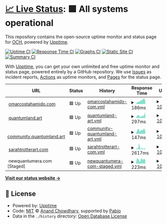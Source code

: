 # [📈 Live Status](https://upptime.och.art): <!--live status--> **🟩 All systems operational**

This repository contains the open-source uptime monitor and status page for [OCH](omarcostahamido.com), powered by [Upptime](https://github.com/upptime/upptime).

[![Uptime CI](https://github.com/omarcostahamido/upptime/workflows/Uptime%20CI/badge.svg)](https://github.com/omarcostahamido/upptime/actions?query=workflow%3A%22Uptime+CI%22)
[![Response Time CI](https://github.com/omarcostahamido/upptime/workflows/Response%20Time%20CI/badge.svg)](https://github.com/omarcostahamido/upptime/actions?query=workflow%3A%22Response+Time+CI%22)
[![Graphs CI](https://github.com/omarcostahamido/upptime/workflows/Graphs%20CI/badge.svg)](https://github.com/omarcostahamido/upptime/actions?query=workflow%3A%22Graphs+CI%22)
[![Static Site CI](https://github.com/omarcostahamido/upptime/workflows/Static%20Site%20CI/badge.svg)](https://github.com/omarcostahamido/upptime/actions?query=workflow%3A%22Static+Site+CI%22)
[![Summary CI](https://github.com/omarcostahamido/upptime/workflows/Summary%20CI/badge.svg)](https://github.com/omarcostahamido/upptime/actions?query=workflow%3A%22Summary+CI%22)

With [Upptime](https://upptime.js.org), you can get your own unlimited and free uptime monitor and status page, powered entirely by a GitHub repository. We use [Issues](https://github.com/omarcostahamido/upptime/issues) as incident reports, [Actions](https://github.com/omarcostahamido/upptime/actions) as uptime monitors, and [Pages](https://upptime.och.art) for the status page.

<!--start: status pages-->
<!-- This summary is generated by Upptime (https://github.com/upptime/upptime) -->
<!-- Do not edit this manually, your changes will be overwritten -->
<!-- prettier-ignore -->
| URL | Status | History | Response Time | Uptime |
| --- | ------ | ------- | ------------- | ------ |
| <img alt="" src="https://icons.duckduckgo.com/ip3/omarcostahamido.com.ico" height="13"> [omarcostahamido.com](https://omarcostahamido.com) | 🟩 Up | [omarcostahamido-com.yml](https://github.com/omarcostahamido/upptime/commits/HEAD/history/omarcostahamido-com.yml) | <details><summary><img alt="Response time graph" src="./graphs/omarcostahamido-com/response-time-week.png" height="20"> 186ms</summary><br><a href="https://upptime.och.art/history/omarcostahamido-com"><img alt="Response time 169" src="https://img.shields.io/endpoint?url=https%3A%2F%2Fraw.githubusercontent.com%2Fomarcostahamido%2Fupptime%2FHEAD%2Fapi%2Fomarcostahamido-com%2Fresponse-time.json"></a><br><a href="https://upptime.och.art/history/omarcostahamido-com"><img alt="24-hour response time 161" src="https://img.shields.io/endpoint?url=https%3A%2F%2Fraw.githubusercontent.com%2Fomarcostahamido%2Fupptime%2FHEAD%2Fapi%2Fomarcostahamido-com%2Fresponse-time-day.json"></a><br><a href="https://upptime.och.art/history/omarcostahamido-com"><img alt="7-day response time 186" src="https://img.shields.io/endpoint?url=https%3A%2F%2Fraw.githubusercontent.com%2Fomarcostahamido%2Fupptime%2FHEAD%2Fapi%2Fomarcostahamido-com%2Fresponse-time-week.json"></a><br><a href="https://upptime.och.art/history/omarcostahamido-com"><img alt="30-day response time 176" src="https://img.shields.io/endpoint?url=https%3A%2F%2Fraw.githubusercontent.com%2Fomarcostahamido%2Fupptime%2FHEAD%2Fapi%2Fomarcostahamido-com%2Fresponse-time-month.json"></a><br><a href="https://upptime.och.art/history/omarcostahamido-com"><img alt="1-year response time 169" src="https://img.shields.io/endpoint?url=https%3A%2F%2Fraw.githubusercontent.com%2Fomarcostahamido%2Fupptime%2FHEAD%2Fapi%2Fomarcostahamido-com%2Fresponse-time-year.json"></a></details> | <details><summary><a href="https://upptime.och.art/history/omarcostahamido-com">100.00%</a></summary><a href="https://upptime.och.art/history/omarcostahamido-com"><img alt="All-time uptime 100.00%" src="https://img.shields.io/endpoint?url=https%3A%2F%2Fraw.githubusercontent.com%2Fomarcostahamido%2Fupptime%2FHEAD%2Fapi%2Fomarcostahamido-com%2Fuptime.json"></a><br><a href="https://upptime.och.art/history/omarcostahamido-com"><img alt="24-hour uptime 100.00%" src="https://img.shields.io/endpoint?url=https%3A%2F%2Fraw.githubusercontent.com%2Fomarcostahamido%2Fupptime%2FHEAD%2Fapi%2Fomarcostahamido-com%2Fuptime-day.json"></a><br><a href="https://upptime.och.art/history/omarcostahamido-com"><img alt="7-day uptime 100.00%" src="https://img.shields.io/endpoint?url=https%3A%2F%2Fraw.githubusercontent.com%2Fomarcostahamido%2Fupptime%2FHEAD%2Fapi%2Fomarcostahamido-com%2Fuptime-week.json"></a><br><a href="https://upptime.och.art/history/omarcostahamido-com"><img alt="30-day uptime 100.00%" src="https://img.shields.io/endpoint?url=https%3A%2F%2Fraw.githubusercontent.com%2Fomarcostahamido%2Fupptime%2FHEAD%2Fapi%2Fomarcostahamido-com%2Fuptime-month.json"></a><br><a href="https://upptime.och.art/history/omarcostahamido-com"><img alt="1-year uptime 100.00%" src="https://img.shields.io/endpoint?url=https%3A%2F%2Fraw.githubusercontent.com%2Fomarcostahamido%2Fupptime%2FHEAD%2Fapi%2Fomarcostahamido-com%2Fuptime-year.json"></a></details>
| <img alt="" src="https://icons.duckduckgo.com/ip3/quantumland.art.ico" height="13"> [quantumland.art](https://quantumland.art) | 🟩 Up | [quantumland-art.yml](https://github.com/omarcostahamido/upptime/commits/HEAD/history/quantumland-art.yml) | <details><summary><img alt="Response time graph" src="./graphs/quantumland-art/response-time-week.png" height="20"> 297ms</summary><br><a href="https://upptime.och.art/history/quantumland-art"><img alt="Response time 327" src="https://img.shields.io/endpoint?url=https%3A%2F%2Fraw.githubusercontent.com%2Fomarcostahamido%2Fupptime%2FHEAD%2Fapi%2Fquantumland-art%2Fresponse-time.json"></a><br><a href="https://upptime.och.art/history/quantumland-art"><img alt="24-hour response time 649" src="https://img.shields.io/endpoint?url=https%3A%2F%2Fraw.githubusercontent.com%2Fomarcostahamido%2Fupptime%2FHEAD%2Fapi%2Fquantumland-art%2Fresponse-time-day.json"></a><br><a href="https://upptime.och.art/history/quantumland-art"><img alt="7-day response time 297" src="https://img.shields.io/endpoint?url=https%3A%2F%2Fraw.githubusercontent.com%2Fomarcostahamido%2Fupptime%2FHEAD%2Fapi%2Fquantumland-art%2Fresponse-time-week.json"></a><br><a href="https://upptime.och.art/history/quantumland-art"><img alt="30-day response time 355" src="https://img.shields.io/endpoint?url=https%3A%2F%2Fraw.githubusercontent.com%2Fomarcostahamido%2Fupptime%2FHEAD%2Fapi%2Fquantumland-art%2Fresponse-time-month.json"></a><br><a href="https://upptime.och.art/history/quantumland-art"><img alt="1-year response time 327" src="https://img.shields.io/endpoint?url=https%3A%2F%2Fraw.githubusercontent.com%2Fomarcostahamido%2Fupptime%2FHEAD%2Fapi%2Fquantumland-art%2Fresponse-time-year.json"></a></details> | <details><summary><a href="https://upptime.och.art/history/quantumland-art">100.00%</a></summary><a href="https://upptime.och.art/history/quantumland-art"><img alt="All-time uptime 100.00%" src="https://img.shields.io/endpoint?url=https%3A%2F%2Fraw.githubusercontent.com%2Fomarcostahamido%2Fupptime%2FHEAD%2Fapi%2Fquantumland-art%2Fuptime.json"></a><br><a href="https://upptime.och.art/history/quantumland-art"><img alt="24-hour uptime 100.00%" src="https://img.shields.io/endpoint?url=https%3A%2F%2Fraw.githubusercontent.com%2Fomarcostahamido%2Fupptime%2FHEAD%2Fapi%2Fquantumland-art%2Fuptime-day.json"></a><br><a href="https://upptime.och.art/history/quantumland-art"><img alt="7-day uptime 100.00%" src="https://img.shields.io/endpoint?url=https%3A%2F%2Fraw.githubusercontent.com%2Fomarcostahamido%2Fupptime%2FHEAD%2Fapi%2Fquantumland-art%2Fuptime-week.json"></a><br><a href="https://upptime.och.art/history/quantumland-art"><img alt="30-day uptime 100.00%" src="https://img.shields.io/endpoint?url=https%3A%2F%2Fraw.githubusercontent.com%2Fomarcostahamido%2Fupptime%2FHEAD%2Fapi%2Fquantumland-art%2Fuptime-month.json"></a><br><a href="https://upptime.och.art/history/quantumland-art"><img alt="1-year uptime 100.00%" src="https://img.shields.io/endpoint?url=https%3A%2F%2Fraw.githubusercontent.com%2Fomarcostahamido%2Fupptime%2FHEAD%2Fapi%2Fquantumland-art%2Fuptime-year.json"></a></details>
| <img alt="" src="https://icons.duckduckgo.com/ip3/community.quantumland.art.ico" height="13"> [community.quantumland.art](https://community.quantumland.art) | 🟩 Up | [community-quantumland-art.yml](https://github.com/omarcostahamido/upptime/commits/HEAD/history/community-quantumland-art.yml) | <details><summary><img alt="Response time graph" src="./graphs/community-quantumland-art/response-time-week.png" height="20"> 147ms</summary><br><a href="https://upptime.och.art/history/community-quantumland-art"><img alt="Response time 181" src="https://img.shields.io/endpoint?url=https%3A%2F%2Fraw.githubusercontent.com%2Fomarcostahamido%2Fupptime%2FHEAD%2Fapi%2Fcommunity-quantumland-art%2Fresponse-time.json"></a><br><a href="https://upptime.och.art/history/community-quantumland-art"><img alt="24-hour response time 112" src="https://img.shields.io/endpoint?url=https%3A%2F%2Fraw.githubusercontent.com%2Fomarcostahamido%2Fupptime%2FHEAD%2Fapi%2Fcommunity-quantumland-art%2Fresponse-time-day.json"></a><br><a href="https://upptime.och.art/history/community-quantumland-art"><img alt="7-day response time 147" src="https://img.shields.io/endpoint?url=https%3A%2F%2Fraw.githubusercontent.com%2Fomarcostahamido%2Fupptime%2FHEAD%2Fapi%2Fcommunity-quantumland-art%2Fresponse-time-week.json"></a><br><a href="https://upptime.och.art/history/community-quantumland-art"><img alt="30-day response time 178" src="https://img.shields.io/endpoint?url=https%3A%2F%2Fraw.githubusercontent.com%2Fomarcostahamido%2Fupptime%2FHEAD%2Fapi%2Fcommunity-quantumland-art%2Fresponse-time-month.json"></a><br><a href="https://upptime.och.art/history/community-quantumland-art"><img alt="1-year response time 181" src="https://img.shields.io/endpoint?url=https%3A%2F%2Fraw.githubusercontent.com%2Fomarcostahamido%2Fupptime%2FHEAD%2Fapi%2Fcommunity-quantumland-art%2Fresponse-time-year.json"></a></details> | <details><summary><a href="https://upptime.och.art/history/community-quantumland-art">100.00%</a></summary><a href="https://upptime.och.art/history/community-quantumland-art"><img alt="All-time uptime 100.00%" src="https://img.shields.io/endpoint?url=https%3A%2F%2Fraw.githubusercontent.com%2Fomarcostahamido%2Fupptime%2FHEAD%2Fapi%2Fcommunity-quantumland-art%2Fuptime.json"></a><br><a href="https://upptime.och.art/history/community-quantumland-art"><img alt="24-hour uptime 100.00%" src="https://img.shields.io/endpoint?url=https%3A%2F%2Fraw.githubusercontent.com%2Fomarcostahamido%2Fupptime%2FHEAD%2Fapi%2Fcommunity-quantumland-art%2Fuptime-day.json"></a><br><a href="https://upptime.och.art/history/community-quantumland-art"><img alt="7-day uptime 100.00%" src="https://img.shields.io/endpoint?url=https%3A%2F%2Fraw.githubusercontent.com%2Fomarcostahamido%2Fupptime%2FHEAD%2Fapi%2Fcommunity-quantumland-art%2Fuptime-week.json"></a><br><a href="https://upptime.och.art/history/community-quantumland-art"><img alt="30-day uptime 100.00%" src="https://img.shields.io/endpoint?url=https%3A%2F%2Fraw.githubusercontent.com%2Fomarcostahamido%2Fupptime%2FHEAD%2Fapi%2Fcommunity-quantumland-art%2Fuptime-month.json"></a><br><a href="https://upptime.och.art/history/community-quantumland-art"><img alt="1-year uptime 100.00%" src="https://img.shields.io/endpoint?url=https%3A%2F%2Fraw.githubusercontent.com%2Fomarcostahamido%2Fupptime%2FHEAD%2Fapi%2Fcommunity-quantumland-art%2Fuptime-year.json"></a></details>
| <img alt="" src="https://icons.duckduckgo.com/ip3/sarahtrotterart.com.ico" height="13"> [sarahtrotterart.com](https://sarahtrotterart.com) | 🟩 Up | [sarahtrotterart-com.yml](https://github.com/omarcostahamido/upptime/commits/HEAD/history/sarahtrotterart-com.yml) | <details><summary><img alt="Response time graph" src="./graphs/sarahtrotterart-com/response-time-week.png" height="20"> 2617ms</summary><br><a href="https://upptime.och.art/history/sarahtrotterart-com"><img alt="Response time 1594" src="https://img.shields.io/endpoint?url=https%3A%2F%2Fraw.githubusercontent.com%2Fomarcostahamido%2Fupptime%2FHEAD%2Fapi%2Fsarahtrotterart-com%2Fresponse-time.json"></a><br><a href="https://upptime.och.art/history/sarahtrotterart-com"><img alt="24-hour response time 1627" src="https://img.shields.io/endpoint?url=https%3A%2F%2Fraw.githubusercontent.com%2Fomarcostahamido%2Fupptime%2FHEAD%2Fapi%2Fsarahtrotterart-com%2Fresponse-time-day.json"></a><br><a href="https://upptime.och.art/history/sarahtrotterart-com"><img alt="7-day response time 2617" src="https://img.shields.io/endpoint?url=https%3A%2F%2Fraw.githubusercontent.com%2Fomarcostahamido%2Fupptime%2FHEAD%2Fapi%2Fsarahtrotterart-com%2Fresponse-time-week.json"></a><br><a href="https://upptime.och.art/history/sarahtrotterart-com"><img alt="30-day response time 1757" src="https://img.shields.io/endpoint?url=https%3A%2F%2Fraw.githubusercontent.com%2Fomarcostahamido%2Fupptime%2FHEAD%2Fapi%2Fsarahtrotterart-com%2Fresponse-time-month.json"></a><br><a href="https://upptime.och.art/history/sarahtrotterart-com"><img alt="1-year response time 1594" src="https://img.shields.io/endpoint?url=https%3A%2F%2Fraw.githubusercontent.com%2Fomarcostahamido%2Fupptime%2FHEAD%2Fapi%2Fsarahtrotterart-com%2Fresponse-time-year.json"></a></details> | <details><summary><a href="https://upptime.och.art/history/sarahtrotterart-com">100.00%</a></summary><a href="https://upptime.och.art/history/sarahtrotterart-com"><img alt="All-time uptime 99.96%" src="https://img.shields.io/endpoint?url=https%3A%2F%2Fraw.githubusercontent.com%2Fomarcostahamido%2Fupptime%2FHEAD%2Fapi%2Fsarahtrotterart-com%2Fuptime.json"></a><br><a href="https://upptime.och.art/history/sarahtrotterart-com"><img alt="24-hour uptime 100.00%" src="https://img.shields.io/endpoint?url=https%3A%2F%2Fraw.githubusercontent.com%2Fomarcostahamido%2Fupptime%2FHEAD%2Fapi%2Fsarahtrotterart-com%2Fuptime-day.json"></a><br><a href="https://upptime.och.art/history/sarahtrotterart-com"><img alt="7-day uptime 100.00%" src="https://img.shields.io/endpoint?url=https%3A%2F%2Fraw.githubusercontent.com%2Fomarcostahamido%2Fupptime%2FHEAD%2Fapi%2Fsarahtrotterart-com%2Fuptime-week.json"></a><br><a href="https://upptime.och.art/history/sarahtrotterart-com"><img alt="30-day uptime 100.00%" src="https://img.shields.io/endpoint?url=https%3A%2F%2Fraw.githubusercontent.com%2Fomarcostahamido%2Fupptime%2FHEAD%2Fapi%2Fsarahtrotterart-com%2Fuptime-month.json"></a><br><a href="https://upptime.och.art/history/sarahtrotterart-com"><img alt="1-year uptime 99.96%" src="https://img.shields.io/endpoint?url=https%3A%2F%2Fraw.githubusercontent.com%2Fomarcostahamido%2Fupptime%2FHEAD%2Fapi%2Fsarahtrotterart-com%2Fuptime-year.json"></a></details>
| <img alt="" src="https://icons.duckduckgo.com/ip3/null.ico" height="13"> newquantumera.com [Staged] | 🟩 Up | [newquantumera-com-staged.yml](https://github.com/omarcostahamido/upptime/commits/HEAD/history/newquantumera-com-staged.yml) | <details><summary><img alt="Response time graph" src="./graphs/newquantumera-com-staged/response-time-week.png" height="20"> 223ms</summary><br><a href="https://upptime.och.art/history/newquantumera-com-staged"><img alt="Response time 212" src="https://img.shields.io/endpoint?url=https%3A%2F%2Fraw.githubusercontent.com%2Fomarcostahamido%2Fupptime%2FHEAD%2Fapi%2Fnewquantumera-com-staged%2Fresponse-time.json"></a><br><a href="https://upptime.och.art/history/newquantumera-com-staged"><img alt="24-hour response time 215" src="https://img.shields.io/endpoint?url=https%3A%2F%2Fraw.githubusercontent.com%2Fomarcostahamido%2Fupptime%2FHEAD%2Fapi%2Fnewquantumera-com-staged%2Fresponse-time-day.json"></a><br><a href="https://upptime.och.art/history/newquantumera-com-staged"><img alt="7-day response time 223" src="https://img.shields.io/endpoint?url=https%3A%2F%2Fraw.githubusercontent.com%2Fomarcostahamido%2Fupptime%2FHEAD%2Fapi%2Fnewquantumera-com-staged%2Fresponse-time-week.json"></a><br><a href="https://upptime.och.art/history/newquantumera-com-staged"><img alt="30-day response time 228" src="https://img.shields.io/endpoint?url=https%3A%2F%2Fraw.githubusercontent.com%2Fomarcostahamido%2Fupptime%2FHEAD%2Fapi%2Fnewquantumera-com-staged%2Fresponse-time-month.json"></a><br><a href="https://upptime.och.art/history/newquantumera-com-staged"><img alt="1-year response time 212" src="https://img.shields.io/endpoint?url=https%3A%2F%2Fraw.githubusercontent.com%2Fomarcostahamido%2Fupptime%2FHEAD%2Fapi%2Fnewquantumera-com-staged%2Fresponse-time-year.json"></a></details> | <details><summary><a href="https://upptime.och.art/history/newquantumera-com-staged">100.00%</a></summary><a href="https://upptime.och.art/history/newquantumera-com-staged"><img alt="All-time uptime 100.00%" src="https://img.shields.io/endpoint?url=https%3A%2F%2Fraw.githubusercontent.com%2Fomarcostahamido%2Fupptime%2FHEAD%2Fapi%2Fnewquantumera-com-staged%2Fuptime.json"></a><br><a href="https://upptime.och.art/history/newquantumera-com-staged"><img alt="24-hour uptime 100.00%" src="https://img.shields.io/endpoint?url=https%3A%2F%2Fraw.githubusercontent.com%2Fomarcostahamido%2Fupptime%2FHEAD%2Fapi%2Fnewquantumera-com-staged%2Fuptime-day.json"></a><br><a href="https://upptime.och.art/history/newquantumera-com-staged"><img alt="7-day uptime 100.00%" src="https://img.shields.io/endpoint?url=https%3A%2F%2Fraw.githubusercontent.com%2Fomarcostahamido%2Fupptime%2FHEAD%2Fapi%2Fnewquantumera-com-staged%2Fuptime-week.json"></a><br><a href="https://upptime.och.art/history/newquantumera-com-staged"><img alt="30-day uptime 100.00%" src="https://img.shields.io/endpoint?url=https%3A%2F%2Fraw.githubusercontent.com%2Fomarcostahamido%2Fupptime%2FHEAD%2Fapi%2Fnewquantumera-com-staged%2Fuptime-month.json"></a><br><a href="https://upptime.och.art/history/newquantumera-com-staged"><img alt="1-year uptime 100.00%" src="https://img.shields.io/endpoint?url=https%3A%2F%2Fraw.githubusercontent.com%2Fomarcostahamido%2Fupptime%2FHEAD%2Fapi%2Fnewquantumera-com-staged%2Fuptime-year.json"></a></details>

<!--end: status pages-->

[**Visit our status website →**](https://upptime.och.art)

## 📄 License

- Powered by: [Upptime](https://github.com/upptime/upptime)
- Code: [MIT](./LICENSE) © [Anand Chowdhary](https://anandchowdhary.com), supported by [Pabio](https://pabio.com)
- Data in the `./history` directory: [Open Database License](https://opendatacommons.org/licenses/odbl/1-0/)
